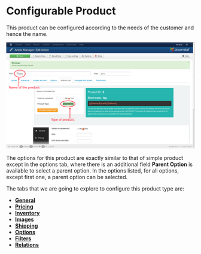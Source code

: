 # Configurable Product

This product can be configured according to the needs of the customer and hence the name.

![Configurable Product](./assets/images/product_configurable.png)

The options for this product are exactly similar to that of simple product except in the options tab, where there is an additional field **Parent Option** is available to select a parent option. In the options listed, for all options, except first one, a parent option can be selected.

The tabs that we are going to explore to configure this product type are:

* **[General](http://j2store.gitbooks.io/user-guide/content/conf_general.html)**
* **[Pricing](http://j2store.gitbooks.io/user-guide/content/conf_pricing.html)**
* **[Inventory](http://j2store.gitbooks.io/user-guide/content/conf_inventory.html)**
* **[Images](http://j2store.gitbooks.io/user-guide/content/conf_images.html)**
* **[Shipping](http://j2store.gitbooks.io/user-guide/content/conf_shipping.html)**
* **[Options](http://j2store.gitbooks.io/user-guide/content/conf_options.html)**
* **[Filters](http://j2store.gitbooks.io/user-guide/content/conf_filters.html)**
* **[Relations](http://j2store.gitbooks.io/user-guide/content/conf_relations.html)**